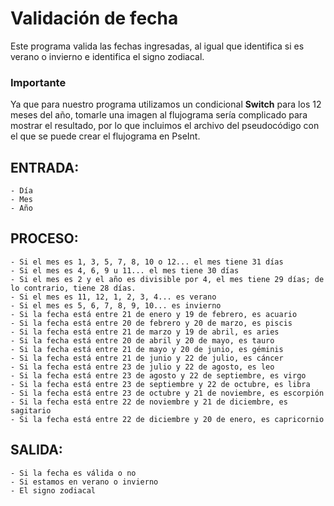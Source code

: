 # Validación de fecha
Este programa valida las fechas ingresadas, al igual que identifica si es verano o invierno e identifica el signo zodiacal.

### Importante
Ya que para nuestro programa utilizamos un condicional <b>Switch</b> para los 12 meses del año, tomarle una imagen al flujograma sería complicado para mostrar el resultado, por lo que incluimos el archivo del pseudocódigo con el que se puede crear el flujograma en PseInt.

## ENTRADA:
    - Día
    - Mes
    - Año
    
## PROCESO:
    - Si el mes es 1, 3, 5, 7, 8, 10 o 12... el mes tiene 31 días
    - Si el mes es 4, 6, 9 u 11... el mes tiene 30 días
    - Si el mes es 2 y el año es divisible por 4, el mes tiene 29 días; de lo contrario, tiene 28 días.
    - Si el mes es 11, 12, 1, 2, 3, 4... es verano
    - Si el mes es 5, 6, 7, 8, 9, 10... es invierno
    - Si la fecha está entre 21 de enero y 19 de febrero, es acuario
    - Si la fecha está entre 20 de febrero y 20 de marzo, es piscis
    - Si la fecha está entre 21 de marzo y 19 de abril, es aries
    - Si la fecha está entre 20 de abril y 20 de mayo, es tauro
    - Si la fecha está entre 21 de mayo y 20 de junio, es géminis
    - Si la fecha está entre 21 de junio y 22 de julio, es cáncer
    - Si la fecha está entre 23 de julio y 22 de agosto, es leo
    - Si la fecha está entre 23 de agosto y 22 de septiembre, es virgo
    - Si la fecha está entre 23 de septiembre y 22 de octubre, es libra
    - Si la fecha está entre 23 de octubre y 21 de noviembre, es escorpión
    - Si la fecha está entre 22 de noviembre y 21 de diciembre, es sagitario
    - Si la fecha está entre 22 de diciembre y 20 de enero, es capricornio

## SALIDA:
    - Si la fecha es válida o no
    - Si estamos en verano o invierno
    - El signo zodiacal